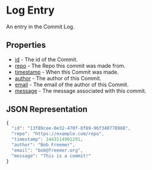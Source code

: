 # Log Entry
An entry in the Commit Log.

## Properties

* [id](commit-id.md) - The id of the Commit.
* [repo](repo.md) - The Repo this commit was made from.
* [timestamp](timestamp.md) - When this Commit was made.
* [author](commit-author.md) - The author of this Commit.
* [email](commit-email.md) - The email of the author of this Commit.
* [message](commit-message.md) - The message associated with this commit.

## JSON Representation

````javascript
{
  "id": "13f89cee-0e32-470f-8f89-96f340778988",
  "repo": "https://example.com/repo",
  "timestamp": 1443114901291,
  "author": "Bob Freemer",
  "email": "bob@freemer.org",
  "message": "This is a commit!"
}
````